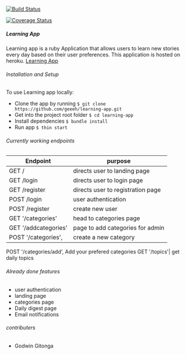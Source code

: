 
[![Build Status](https://travis-ci.org/geeeh/learning-app.svg?branch=master)](https://travis-ci.org/geeeh/learning-app)

[![Coverage Status](https://coveralls.io/repos/github/geeeh/learning-app/badge.svg?branch=master)](https://coveralls.io/github/geeeh/learning-app?branch=master)

##### Learning App
Learning app is a ruby Application that allows users to learn new stories every day based on their user preferences.
This application is hosted on heroku.
[Learning App](https://g-learning-app.herokuapp.com/)


###### Installation and Setup
To use Learning app locally:
 - Clone the app by running `$ git clone https://github.com/geeeh/learning-app.git`
 - Get into the project root folder `$ cd learning-app`
 - Install dependencies `$ bundle install`
 - Run app `$ thin start`

 ###### Currently working endpoints

 Endpoint | purpose
--- | --- 
GET / | directs user to landing page
GET /login | directs user to login page
GET /register | directs user to registration page
POST /login | user authentication
POST /register | create new user
GET '/categories' | head to categories page
GET '/addcategories' | page to add categories for admin
POST '/categories', | create a new category
POST '/categories/add', Add your prefered categories
GET '/topics'| get daily topics

###### Already done features
- user authentication
- landing page
- categories page
- Daily digest page
- Email notifications

###### contributers
- Godwin Gitonga
